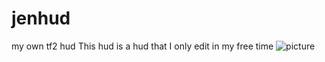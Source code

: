 # jenhud
my own tf2 hud
This hud is a hud that I only edit in my free time
![picture](img/imgur.com/YqzbVXn)
